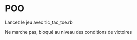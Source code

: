# POO

Lancez le jeu avec tic_tac_toe.rb

Ne marche pas, bloqué au niveau des conditions de victoires
